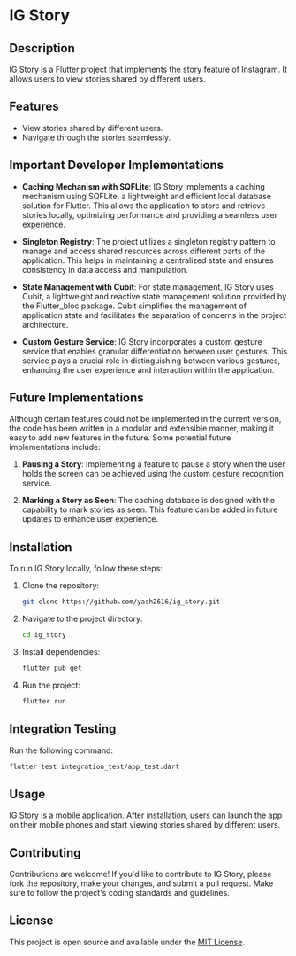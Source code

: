 # IG Story

## Description

IG Story is a Flutter project that implements the story feature of Instagram. It allows users to view stories shared by different users.

## Features

- View stories shared by different users.
- Navigate through the stories seamlessly.

## Important Developer Implementations

- **Caching Mechanism with SQFLite**: IG Story implements a caching mechanism using SQFLite, a lightweight and efficient local database solution for Flutter. This allows the application to store and retrieve stories locally, optimizing performance and providing a seamless user experience.

- **Singleton Registry**: The project utilizes a singleton registry pattern to manage and access shared resources across different parts of the application. This helps in maintaining a centralized state and ensures consistency in data access and manipulation.

- **State Management with Cubit**: For state management, IG Story uses Cubit, a lightweight and reactive state management solution provided by the Flutter_bloc package. Cubit simplifies the management of application state and facilitates the separation of concerns in the project architecture.

- **Custom Gesture Service**: IG Story incorporates a custom gesture service that enables granular differentiation between user gestures. This service plays a crucial role in distinguishing between various gestures, enhancing the user experience and interaction within the application.

## Future Implementations

Although certain features could not be implemented in the current version, the code has been written in a modular and extensible manner, making it easy to add new features in the future. Some potential future implementations include:

1. **Pausing a Story**: Implementing a feature to pause a story when the user holds the screen can be achieved using the custom gesture recognition service.

2. **Marking a Story as Seen**: The caching database is designed with the capability to mark stories as seen. This feature can be added in future updates to enhance user experience.

## Installation

To run IG Story locally, follow these steps:

1. Clone the repository:
    ```sh
    git clone https://github.com/yash2616/ig_story.git
    ```

2. Navigate to the project directory:
    ```sh
    cd ig_story
    ```

3. Install dependencies:
    ```sh
    flutter pub get
    ```

4. Run the project:
    ```sh
    flutter run
    ```

## Integration Testing

Run the following command:
   ```sh
   flutter test integration_test/app_test.dart
   ```

## Usage

IG Story is a mobile application. After installation, users can launch the app on their mobile phones and start viewing stories shared by different users.

## Contributing

Contributions are welcome! If you'd like to contribute to IG Story, please fork the repository, make your changes, and submit a pull request. Make sure to follow the project's coding standards and guidelines.

## License

This project is open source and available under the [MIT License](LICENSE).
